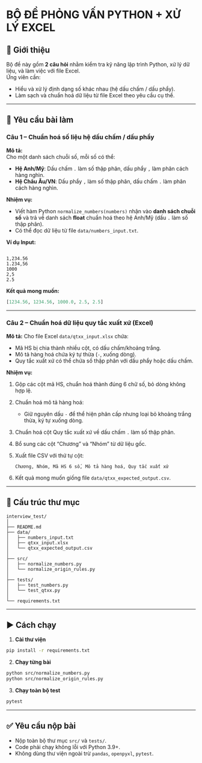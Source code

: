 # BỘ ĐỀ PHỎNG VẤN PYTHON + XỬ LÝ EXCEL

## 📌 Giới thiệu
Bộ đề này gồm **2 câu hỏi** nhằm kiểm tra kỹ năng lập trình Python, xử lý dữ liệu, và làm việc với file Excel.  
Ứng viên cần:
- Hiểu và xử lý định dạng số khác nhau (hệ dấu chấm / dấu phẩy).
- Làm sạch và chuẩn hoá dữ liệu từ file Excel theo yêu cầu cụ thể.

---

## 📝 Yêu cầu bài làm

### **Câu 1 – Chuẩn hoá số liệu hệ dấu chấm / dấu phẩy**
**Mô tả:**  
Cho một danh sách chuỗi số, mỗi số có thể:
- **Hệ Anh/Mỹ**: Dấu chấm `.` làm số thập phân, dấu phẩy `,` làm phân cách hàng nghìn.
- **Hệ Châu Âu/VN**: Dấu phẩy `,` làm số thập phân, dấu chấm `.` làm phân cách hàng nghìn.

**Nhiệm vụ:**
- Viết hàm Python `normalize_numbers(numbers)` nhận vào **danh sách chuỗi số** và trả về danh sách **float** chuẩn hoá theo hệ Anh/Mỹ (dấu `.` làm số thập phân).
- Có thể đọc dữ liệu từ file `data/numbers_input.txt`.

**Ví dụ Input:**
```

1,234.56
1.234,56
1000
2,5
2.5

```

**Kết quả mong muốn:**
```python
[1234.56, 1234.56, 1000.0, 2.5, 2.5]
```

---

### **Câu 2 – Chuẩn hoá dữ liệu quy tắc xuất xứ (Excel)**

**Mô tả:**
Cho file Excel `data/qtxx_input.xlsx` chứa:

* Mã HS bị chia thành nhiều cột, có dấu chấm/khoảng trắng.
* Mô tả hàng hoá chứa ký tự thừa (`-`, xuống dòng).
* Quy tắc xuất xứ có thể chứa số thập phân với dấu phẩy hoặc dấu chấm.

**Nhiệm vụ:**

1. Gộp các cột mã HS, chuẩn hoá thành đúng 6 chữ số, bỏ dòng không hợp lệ.
2. Chuẩn hoá mô tả hàng hoá:

   * Giữ nguyên dấu `-` để thể hiện phân cấp nhưng loại bỏ khoảng trắng thừa, ký tự xuống dòng.
3. Chuẩn hoá cột Quy tắc xuất xứ về dấu chấm `.` làm số thập phân.
4. Bổ sung các cột “Chương” và “Nhóm” từ dữ liệu gốc.
5. Xuất file CSV với thứ tự cột:

   ```
   Chương, Nhóm, Mã HS 6 số, Mô tả hàng hoá, Quy tắc xuất xứ
   ```
6. Kết quả mong muốn giống file `data/qtxx_expected_output.csv`.

---

## 📂 Cấu trúc thư mục

```
interview_test/
│
├── README.md
├── data/
│   ├── numbers_input.txt
│   ├── qtxx_input.xlsx
│   └── qtxx_expected_output.csv
│
├── src/
│   ├── normalize_numbers.py
│   └── normalize_origin_rules.py
│
├── tests/
│   ├── test_numbers.py
│   └── test_qtxx.py
│
└── requirements.txt
```

---

## ▶️ Cách chạy

1. **Cài thư viện**

```bash
pip install -r requirements.txt
```

2. **Chạy từng bài**

```bash
python src/normalize_numbers.py
python src/normalize_origin_rules.py
```

3. **Chạy toàn bộ test**

```bash
pytest
```

---

## ✅ Yêu cầu nộp bài

* Nộp toàn bộ thư mục `src/` và `tests/`.
* Code phải chạy không lỗi với Python 3.9+.
* Không dùng thư viện ngoài trừ `pandas`, `openpyxl`, `pytest`.

